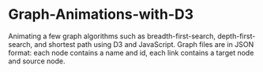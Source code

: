 # Graph-Animations-with-D3
Animating a few graph algorithms such as breadth-first-search, depth-first-search, and shortest path using D3 and JavaScript. 
Graph files are in JSON format: each node contains a name and id, each link contains a target node and source node.
